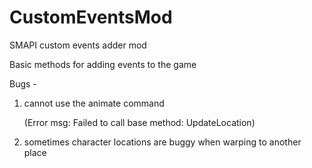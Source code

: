 # CustomEventsMod
SMAPI custom events adder mod

Basic methods for adding events to the game

Bugs - 

1. cannot use the animate command 

   (Error msg: Failed to call base method: UpdateLocation)

2. sometimes character locations are buggy when warping to another place
